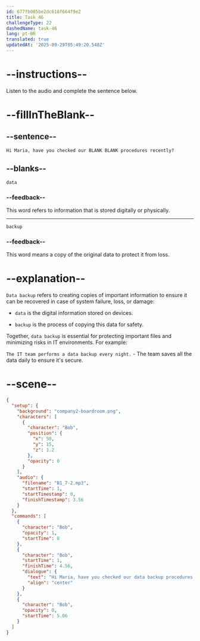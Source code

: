 ```yaml
---
id: 677fb005be2dc618f664f9e2
title: Task 46
challengeType: 22
dashedName: task-46
lang: pt-BR
translated: true
updatedAt: '2025-09-29T05:49:20.548Z'
---
```


<!-- (Audio) Bob: Hi Maria, have you checked our data backup procedures recently? -->

# --instructions--

Listen to the audio and complete the sentence below.

# --fillInTheBlank--

## --sentence--

`Hi Maria, have you checked our BLANK BLANK procedures recently?`

## --blanks--

`data`

### --feedback--

This word refers to information that is stored digitally or physically.

---

`backup`

### --feedback--

This word means a copy of the original data to protect it from loss.

# --explanation--

`Data backup` refers to creating copies of important information to ensure it can be recovered in case of system failure, loss, or damage:

- `data` is the digital information stored on devices.

- `backup` is the process of copying this data for safety.

Together, `data backup` is essential for protecting important files and minimizing risks in IT environments. For example:

`The IT team performs a data backup every night.` - The team saves all the data daily to ensure it's secure.

# --scene--

```json
{
  "setup": {
    "background": "company2-boardroom.png",
    "characters": [
      {
        "character": "Bob",
        "position": {
          "x": 50,
          "y": 15,
          "z": 1.2
        },
        "opacity": 0
      }
    ],
    "audio": {
      "filename": "B1_7-2.mp3",
      "startTime": 1,
      "startTimestamp": 0,
      "finishTimestamp": 3.56
    }
  },
  "commands": [
    {
      "character": "Bob",
      "opacity": 1,
      "startTime": 0
    },
    {
      "character": "Bob",
      "startTime": 1,
      "finishTime": 4.56,
      "dialogue": {
        "text": "Hi Maria, have you checked our data backup procedures recently?",
        "align": "center"
      }
    },
    {
      "character": "Bob",
      "opacity": 0,
      "startTime": 5.06
    }
  ]
}
```
